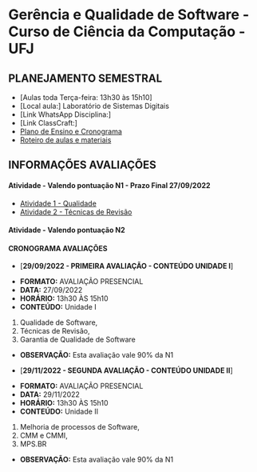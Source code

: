# Gerência e Qualidade de Software - Curso de Ciência da Computação - UFJ

## PLANEJAMENTO SEMESTRAL 

- [Aulas toda Terça-feira: 13h30 às 15h10]
- [Local aula:] Laboratório de Sistemas Digitais
- [Link WhatsApp Disciplina:] 
- [Link ClassCraft:] 
- [Plano de Ensino e Cronograma](documentos/plano_ensino_gerencia.pdf)
- [Roteiro de aulas e materiais](documentos/roteiro.md)

##  INFORMAÇÕES AVALIAÇÕES

####  Atividade - Valendo pontuação N1 - Prazo Final 27/09/2022

- [Atividade 1 - Qualidade](https://forms.gle/Fu6ft2caMTwu3AAC7)
- [Atividade 2 - Técnicas de Revisão](https://forms.gle/d9YJpMsxQxq8bbnUA)

####  Atividade - Valendo pontuação N2


####  CRONOGRAMA AVALIAÇÕES

- [**29/09/2022 - PRIMEIRA AVALIAÇÃO - CONTEÚDO UNIDADE I**]
* **FORMATO:** AVALIAÇÃO PRESENCIAL
* **DATA:** 27/09/2022
* **HORÁRIO:** 13h30 ÀS 15h10
* **CONTEÚDO:** Unidade I
1. Qualidade de Software, 
2. Técnicas de Revisão, 
3. Garantia de Qualidade de Software
* **OBSERVAÇÃO:** Esta avaliação vale 90% da N1


- [**29/11/2022 - SEGUNDA AVALIAÇÃO - CONTEÚDO UNIDADE II**]
* **FORMATO:** AVALIAÇÃO PRESENCIAL
* **DATA:** 29/11/2022
* **HORÁRIO:** 13h30 ÀS 15h10
* **CONTEÚDO:** Unidade II
1. Melhoria de processos de Software, 
2. CMM e CMMI, 
3. MPS.BR
* **OBSERVAÇÃO:** Esta avaliação vale 90% da N1

